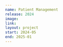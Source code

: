 ```yaml
---
name: Patient Management
release: 2024
image: 
link:
layout: project
start: 2024-05
end: 2025-01
---
```

